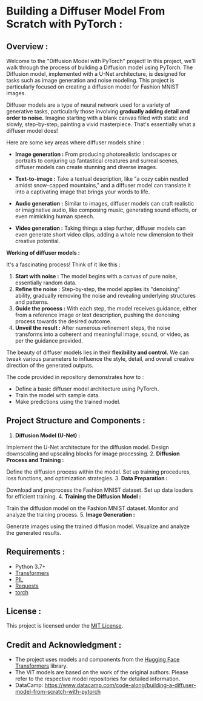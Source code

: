 # Building a Diffuser Model From Scratch with PyTorch :

## Overview :
Welcome to the "Diffusion Model with PyTorch" project! In this project, we'll walk through the process of building a Diffusion model using PyTorch. The Diffusion model, implemented with a U-Net architecture, is designed for tasks such as image generation and noise modeling. This project is particularly focused on creating a diffusion model for Fashion MNIST images.

Diffuser models are a type of neural network used for a variety of generative tasks, particularly those involving **gradually adding detail and order to noise.** Imagine starting with a blank canvas filled with static and slowly, step-by-step, painting a vivid masterpiece. That's essentially what a diffuser model does!

Here are some key areas where diffuser models shine :

* **Image generation :** From producing photorealistic landscapes or portraits to conjuring up fantastical creatures and surreal scenes, diffuser models can create stunning and diverse images.


* **Text-to-image :** Take a textual description, like "a cozy cabin nestled amidst snow-capped mountains," and a diffuser model can translate it into a captivating image that brings your words to life.


* **Audio generation :** Similar to images, diffuser models can craft realistic or imaginative audio, like composing music, generating sound effects, or even mimicking human speech.


* **Video generation :** Taking things a step further, diffuser models can even generate short video clips, adding a whole new dimension to their creative potential.


**Working of diffuser models :**

It's a fascinating process! Think of it like this :

1. **Start with noise :** The model begins with a canvas of pure noise, essentially random data.
2. **Refine the noise :** Step-by-step, the model applies its "denoising" ability, gradually removing the noise and revealing underlying structures and patterns.
3. **Guide the process :** With each step, the model receives guidance, either from a reference image or text description, pushing the denoising process towards the desired outcome.
4. **Unveil the result :** After numerous refinement steps, the noise transforms into a coherent and meaningful image, sound, or video, as per the guidance provided.

The beauty of diffuser models lies in their **flexibility and control.** We can tweak various parameters to influence the style, detail, and overall creative direction of the generated outputs. 

The code provided in repository demonstrates how to :

* Define a basic diffuser model architecture using PyTorch.
* Train the model with sample data.
* Make predictions using the trained model.

## Project Structure and Components :
1. **Diffusion Model (U-Net) :**

Implement the U-Net architecture for the diffusion model.
Design downscaling and upscaling blocks for image processing.
2. **Diffusion Process and Training :**

Define the diffusion process within the model.
Set up training procedures, loss functions, and optimization strategies.
3. **Data Preparation :**

Download and preprocess the Fashion MNIST dataset.
Set up data loaders for efficient training.
4. **Training the Diffusion Model :**

Train the diffusion model on the Fashion MNIST dataset.
Monitor and analyze the training process.
5. **Image Generation :**

Generate images using the trained diffusion model.
Visualize and analyze the generated results.
## Requirements :
- Python 3.7+
- [Transformers](https://github.com/huggingface/transformers)
- [PIL](https://pillow.readthedocs.io/en/stable/)
- [Requests](https://docs.python-requests.org/en/latest/)
- [torch](https://pytorch.org/getting-started/locally/)

## License :
This project is licensed under the [MIT License](LICENSE).

## Credit and Acknowledgment :
- The project uses models and components from the [Hugging Face Transformers](https://github.com/huggingface/transformers) library.
- The ViT models are based on the work of the original authors. Please refer to the respective model repositories for detailed information.
- DataCamp: https://www.datacamp.com/code-along/building-a-diffuser-model-from-scratch-with-pytorch
